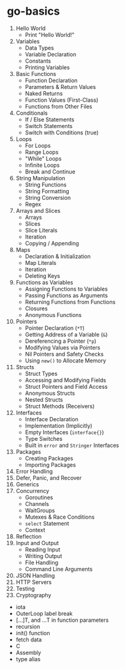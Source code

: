 # go-basics

1. Hello World
   - Print "Hello World!"
2. Variables
   - Data Types
   - Variable Declaration
   - Constants
   - Printing Variables
3. Basic Functions
   - Function Declaration
   - Parameters & Return Values
   - Naked Returns
   - Function Values (First-Class)
   - Functions from Other Files
4. Conditionals
   - If / Else Statements
   - Switch Statements
   - Switch with Conditions (true)
5. Loops
   - For Loops
   - Range Loops
   - "While" Loops
   - Infinite Loops
   - Break and Continue
6. String Manipulation
   - String Functions
   - String Formatting
   - String Conversion
   - Regex
7. Arrays and Slices
   - Arrays
   - Slices
   - Slice Literals
   - Iteration
   - Copying / Appending
8. Maps
   - Declaration & Initialization
   - Map Literals
   - Iteration
   - Deleting Keys
9. Functions as Variables
   - Assigning Functions to Variables
   - Passing Functions as Arguments
   - Returning Functions from Functions
   - Closures
   - Anonymous Functions
10. Pointers
    - Pointer Declaration (`*T`)
    - Getting Address of a Variable (`&`)
    - Dereferencing a Pointer (`*p`)
    - Modifying Values via Pointers
    - Nil Pointers and Safety Checks
    - Using `new()` to Allocate Memory
11. Structs
    - Struct Types
    - Accessing and Modifying Fields
    - Struct Pointers and Field Access
    - Anonymous Structs
    - Nested Structs
    - Struct Methods (Receivers)
12. Interfaces
    - Interface Declaration
    - Implementation (Implicitly)
    - Empty Interfaces (`interface{}`)
    - Type Switches
    - Built in `error` and `Stringer` Interfaces
13. Packages
    - Creating Packages
    - Importing Packages
14. Error Handling
15. Defer, Panic, and Recover
16. Generics
17. Concurrency
    - Goroutines
    - Channels
    - WaitGroups
    - Mutexes & Race Conditions
    - `select` Statement
    - Context
18. Reflection
19. Input and Output
    - Reading Input
    - Writing Output
    - File Handling
    - Command Line Arguments
20. JSON Handling
21. HTTP Servers
22. Testing
23. Cryptography

- iota
- OuterLoop label break
- [...]T, and ...T in function parameters
- recursion
- init() function
- fetch data
- C
- Assembly
- type alias
